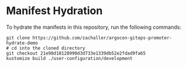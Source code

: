 # Manifest Hydration

To hydrate the manifests in this repository, run the following commands:

```shell
git clone https://github.com/zachaller/argocon-gitops-promoter-hydrate-demo
# cd into the cloned directory
git checkout 21e98d18128990d3d733e1339db52e2fdad9fa65
kustomize build ./user-configuration/development
```
